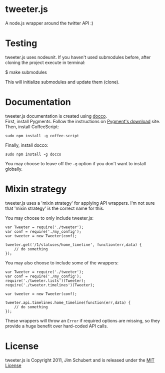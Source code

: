 # tweeter.js
A node.js wrapper around the twitter API :)

# Testing
tweeter.js uses nodeunit.  If you haven't used submodules before, after cloning the project execute in terminal:

   $ make submodules

This will initialize submodules and update them (clone).

# Documentation
tweeter.js documentation is created using [docco](https://github.com/jashkenas/docco).  
First, install Pygments. Follow the instructions on [Pygment's download](http://pygments.org/download/) site.
Then, install CoffeeScript:

    sudo npm install -g coffee-script

Finally, install docco:

    sudo npm install -g docco

You may choose to leave off the `-g` option if you don't want to install globally.

# Mixin strategy
tweeter.js uses a 'mixin strategy' for applying API wrappers. I'm not sure that 'mixin strategy' is the correct name for this.

You may choose to only include tweeter.js:

    var Tweeter = require('./tweeter');
    var conf = require('./my_config');
    var tweeter = new Tweeter(conf);

    tweeter.get('/1/statuses/home_timeline', function(err,data) {
        // do something
    });

You may also choose to include some of the wrappers:

    var Tweeter = require('./tweeter');
    var conf = require('./my_config');
    require('./tweeter.lists')(Tweeter);
    require('./tweeter.timelines')(Tweeter);

    var tweeter = new Tweeter(conf);

    tweeter.api.timelines.home_timeline(function(err,data) {
        // do something
    });

These wrappers will throw an `Error` if required options are missing, so they provide a huge benefit over hard-coded API calls.

# License

tweeter.js is Copyright 2011, Jim Schubert and is released under the [MIT License](http://bit.ly/mit-license)
